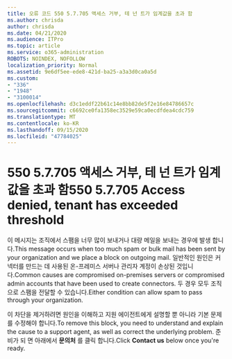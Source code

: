 ```yaml
---
title: 오류 코드 550 5.7.705 액세스 거부, 테 넌 트가 임계값을 초과 함
ms.author: chrisda
author: chrisda
ms.date: 04/21/2020
ms.audience: ITPro
ms.topic: article
ms.service: o365-administration
ROBOTS: NOINDEX, NOFOLLOW
localization_priority: Normal
ms.assetid: 9e6df5ee-ede8-421d-ba25-a3a3d0ca0a5d
ms.custom:
- "336"
- "1948"
- "3100014"
ms.openlocfilehash: d3c1eddf22b61c14e8bb82de5f2e16e84786657c
ms.sourcegitcommit: c6692ce0fa1358ec3529e59ca0ecdfdea4cdc759
ms.translationtype: MT
ms.contentlocale: ko-KR
ms.lasthandoff: 09/15/2020
ms.locfileid: "47784025"
---
```

# <a name="550-57705-access-denied-tenant-has-exceeded-threshold"></a><span data-ttu-id="52e93-102">550 5.7.705 액세스 거부, 테 넌 트가 임계값을 초과 함</span><span class="sxs-lookup"><span data-stu-id="52e93-102">550 5.7.705 Access denied, tenant has exceeded threshold</span></span>

<span data-ttu-id="52e93-103">이 메시지는 조직에서 스팸을 너무 많이 보내거나 대량 메일을 보내는 경우에 발생 합니다.</span><span class="sxs-lookup"><span data-stu-id="52e93-103">This message occurs when too much spam or bulk mail has been sent by your organization and we place a block on outgoing mail.</span></span>
<span data-ttu-id="52e93-104">일반적인 원인은 커넥터를 만드는 데 사용된 온-프레미스 서버나 관리자 계정이 손상된 것입니다.</span><span class="sxs-lookup"><span data-stu-id="52e93-104">Common causes are compromised on-premises servers or compromised admin accounts that have been used to create connectors.</span></span> <span data-ttu-id="52e93-105">두 경우 모두 조직으로 스팸을 전달할 수 있습니다.</span><span class="sxs-lookup"><span data-stu-id="52e93-105">Either condition can allow spam to pass through your organization.</span></span>

<span data-ttu-id="52e93-106">이 차단을 제거하려면 원인을 이해하고 지원 에이전트에게 설명할 뿐 아니라 기본 문제를 수정해야 합니다.</span><span class="sxs-lookup"><span data-stu-id="52e93-106">To remove this block, you need to understand and explain the cause to a support agent, as well as correct the underlying problem.</span></span>
<span data-ttu-id="52e93-107">준비가 되 면 아래에서 **문의처** 를 클릭 합니다.</span><span class="sxs-lookup"><span data-stu-id="52e93-107">Click **Contact us** below once you're ready.</span></span>
